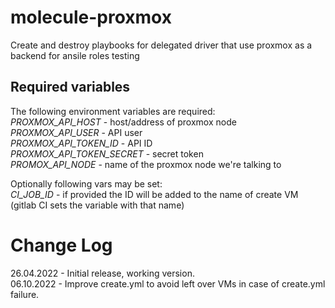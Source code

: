 # molecule-proxmox
Create and destroy playbooks for delegated driver that use proxmox as a backend for ansile roles testing

## Required variables
The following environment variables are required:\
*PROXMOX_API_HOST* - host/address of proxmox node\
*PROXMOX_API_USER* - API user\
*PROXMOX_API_TOKEN_ID* - API ID\
*PROXMOX_API_TOKEN_SECRET* - secret token\
*PROMOX_API_NODE* - name of the proxmox node we're talking to

Optionally following vars may be set:\
*CI_JOB_ID* - if provided the ID will be added to the name of create VM (gitlab CI sets the variable with that name)

# Change Log
26.04.2022 - Initial release, working version.\
06.10.2022 - Improve create.yml to avoid left over VMs in case of create.yml failure.
